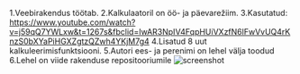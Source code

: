 1.Veebirakendus töötab.
2.Kalkulaatoril on öö- ja päevarežiim.
3.Kasutatud: https://www.youtube.com/watch?v=j59qQ7YWLxw&t=1267s&fbclid=IwAR3NpIV4FqpHUiVXzfN6lFwVvUQ4rKnzS0bXYaPiHGXZgtzQZwh4YKjM7g4
4.Lisatud 8 uut kalkuleerimisfunktsiooni.
5.Autori ees- ja perenimi on lehel välja toodud
6.Lehel on viide rakenduse repositooriumile
![screenshot](https://raw.githubusercontent.com/marisjo/3kodutoo/master/Screenshot%202020-05-15%20at%2003.40.45.png)
